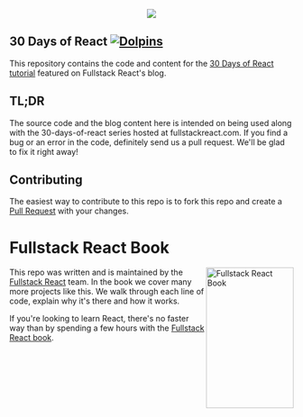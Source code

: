 <p align="center">
<a href="https://www.fullstackreact.com/30-days-of-react/" target="_blank"><img src="https://www.fullstackreact.com/assets/images/30days/30-days-of-react-header.jpg"></a>
</p>

## 30 Days of React [![Dolpins](https://cdn.rawgit.com/fullstackreact/google-maps-react/master/resources/readme/dolphins-badge-ff00ff.svg)](https://www.fullstackreact.com)

This repository contains the code and content for the [30 Days of React tutorial](https://www.fullstackreact.com/30-days-of-react/) featured on Fullstack React's blog. 

## TL;DR

The source code and the blog content here is intended on being used along with the 30-days-of-react series hosted at fullstackreact.com. If you find a bug or an error in the code, definitely send us a pull request. We'll be glad to fix it right away!

## Contributing

The easiest way to contribute to this repo is to fork this repo and create a [Pull Request](https://help.github.com/categories/collaborating-with-issues-and-pull-requests/) with your changes.

# Fullstack React Book

<a href="https://fullstackreact.com">
<img align="right" src="https://cdn.rawgit.com/fullstackreact/react-yelp-clone/master/resources/readme/fullstack-react-hero-book.png" alt="Fullstack React Book" width="155" height="250" />
</a>

This repo was written and is maintained by the [Fullstack React](https://fullstackreact.com) team. In the book we cover many more projects like this. We walk through each line of code, explain why it's there and how it works.

If you're looking to learn React, there's no faster way than by spending a few hours with the [Fullstack React book](https://fullstackreact.com).

<div style="clear:both"></div>
